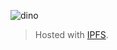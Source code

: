 ![dino](https://ipfs.io/ipfs/QmZMbpwFWbgDtzkBUk1dWzk739M5Lh1Kn4EAtceJPRX2Ld)

> Hosted with [IPFS](https://ipfs.io/).